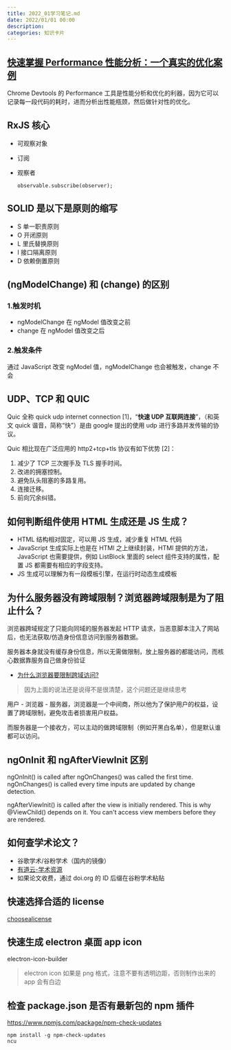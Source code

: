 ```yaml
---
title: 2022_01学习笔记.md
date: 2022/01/01 00:00
description:
categories: 知识卡片
---
```

## [快速掌握 Performance 性能分析：一个真实的优化案例](https://mp.weixin.qq.com/s?__biz=Mzg3OTYzMDkzMg==&mid=2247487220&idx=1&sn=ebd2e335a8a5d2fd11a12c2a0d89ec67&chksm=cf00c1cff87748d94243820afa2268ca66abef8f325608c1b7ae2aa2e2a559e74b2ef589bcba&mpshare=1&scene=1&srcid=0102zgC4HmaipKP4seYDaQeQ&sharer_sharetime=1641110756044&sharer_shareid=703dda51c230f59ac9e88b0f0dad80b0&version=3.1.23.90391&platform=mac#rd)

Chrome Devtools 的 Performance 工具是性能分析和优化的利器，因为它可以记录每一段代码的耗时，进而分析出性能瓶颈，然后做针对性的优化。

## RxJS 核心

* 可观察对象

* 订阅

* 观察者
  
  ```
  observable.subscribe(observer);
  ```

## SOLID 是以下是原则的缩写

* S 单一职责原则
* O 开闭原则
* L 里氏替换原则
* I 接口隔离原则
* D 依赖倒置原则

## (ngModelChange) 和 (change) 的区别

### 1.触发时机

* ngModelChange 在 ngModel 值改变之前
* change 在 ngModel 值改变之后

### 2.触发条件

通过 JavaScript 改变 ngModel 值，ngModelChange 也会被触发，change 不会

## UDP、TCP 和 QUIC

Quic 全称 quick udp internet connection [1]，“**快速 UDP 互联网连接**”，（和英文 quick 谐音，简称“快”）是由 google 提出的使用 udp 进行多路并发传输的协议。

Quic 相比现在广泛应用的 http2+tcp+tls 协议有如下优势 [2]：

1. 减少了 TCP 三次握手及 TLS 握手时间。
2. 改进的拥塞控制。
3. 避免队头阻塞的多路复用。
4. 连接迁移。
5. 前向冗余纠错。

## 如何判断组件使用 HTML 生成还是 JS 生成？

* HTML 结构相对固定，可以用 JS 生成，减少重复 HTML 代码
* JavaScript 生成实际上也是在 HTMl 之上继续封装，HTMl 提供的方法，JavaScript 也需要提供，例如 ListBlock 里面的 select 组件支持的属性，配置 JS 都需要有相应的字段支持。
* JS 生成可以理解为有一段模板引擎，在运行时动态生成模板

## 为什么服务器没有跨域限制？浏览器跨域限制是为了阻止什么？

浏览器跨域规定了只能向同域的服务器发起 HTTP 请求，当恶意脚本注入了网站后，也无法获取/仿造身份信息访问到服务器数据。

服务器本身就没有缓存身份信息，所以无需做限制，放上服务器的都能访问，而核心数据靠服务自己做身份验证

* [为什么浏览器要限制跨域访问?](https://www.zhihu.com/question/26379635)

> 因为上面的说法还是说得不是很清楚，这个问题还是继续思考

用户 - 浏览器 - 服务器，浏览器是一个中间商，所以他为了保护用户的权益，设置了跨域限制，避免攻击者损害用户权益。

而服务器是一个接收方，可以主动的做跨域限制（例如开黑白名单），但是默认谁都可以访问。

## ngOnInit 和 ngAfterViewInit 区别

ngOnInit() is called after ngOnChanges() was called the first time. ngOnChanges() is called every time inputs are updated by change detection.

ngAfterViewInit() is called after the view is initially rendered. This is why @ViewChild() depends on it. You can't access view members before they are rendered.

## 如何查学术论文？

* 谷歌学术/谷粉学术（国内的镜像）
* [有道云-学术资源](https://note.youdao.com/scholar.html)
* 如果论文收费，通过 doi.org 的 ID 后缀在谷粉学术粘贴

## 快速选择合适的 license

[choosealicense](https://choosealicense.com/)

## 快速生成 electron 桌面 app icon

electron-icon-builder

> electron icon 如果是 png 格式，注意不要有透明边距，否则制作出来的 app 会有白边

## 检查 package.json 是否有最新包的 npm 插件

https://www.npmjs.com/package/npm-check-updates

```
npm install -g npm-check-updates
ncu
```
